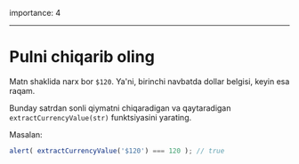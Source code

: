 importance: 4

---

# Pulni chiqarib oling

Matn shaklida narx bor `$120`. Ya'ni, birinchi navbatda dollar belgisi, keyin esa raqam.

Bunday satrdan sonli qiymatni chiqaradigan va qaytaradigan `extractCurrencyValue(str)` funktsiyasini yarating.

Masalan:

```js
alert( extractCurrencyValue('$120') === 120 ); // true
```

